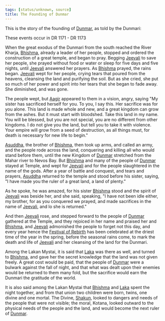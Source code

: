 ```yaml
---
tags: [status/unknown, source]
title: The Founding of Dunmar
---
```



This is the story of the founding of [Dunmar](<../gazetteer/greater-dunmar/realms/dunmar/dunmar.md>), as told by the Dunmari:



These events occur in DR 1171 - DR 1173

When the great exodus of the Dunmari from the south reached the River Kharja, [Bhishma](<../cosmology/gods/incorporeal-gods/dunmari/bhishma.md>), already a leader of her people, stopped and ordered the construction of a great temple, and began to pray. Begging [Jeevali](<../cosmology/gods/incorporeal-gods/dunmari/jeevali.md>) to save her people, she prayed without food or water or sleep for five days and five nights, until [Jeevali](<../cosmology/gods/incorporeal-gods/dunmari/jeevali.md>) answered her prayers. As [Bhishma](<../cosmology/gods/incorporeal-gods/dunmari/bhishma.md>) prayed, the rains began. [Jeevali](<../cosmology/gods/incorporeal-gods/dunmari/jeevali.md>) wept for her people, crying tears that poured from the heavens, cleansing the land and purifying the soil. But as she cried, she put so much of her power and spirit into her tears that she began to fade away. She diminished, and was gone.

The people wept, but [Aagir](<../cosmology/gods/incorporeal-gods/dunmari/aagir.md>) appeared to them in a vision, angry, saying "My sister has sacrificed herself for you. To you, I say this. Her sacrifice was for you alone. This land is made whole and new, and a great kingdom can grow from the ashes. But it must start with bloodshed. Take this land in my name. You will be blessed, but you are not special, you are no different from other kingdoms. I do not give you the land, but tell you to take it with violence. Your empire will grow from a seed of destruction, as all things must, for death is necessary for new life to begin." 

[Asuddha](<../people/historical-figures/asuddha.md>), the brother of [Bhishma](<../cosmology/gods/incorporeal-gods/dunmari/bhishma.md>), then took up arms, and called an army, and the people rode across the land, conquering and killing all who would stand before them, until the new Kingdom of [Dunmar](<../gazetteer/greater-dunmar/realms/dunmar/dunmar.md>) stretched from the Mahar river to Nevos Bay. But [Bhishma](<../cosmology/gods/incorporeal-gods/dunmari/bhishma.md>) and many of the people of [Dunmar](<../gazetteer/greater-dunmar/realms/dunmar/dunmar.md>) stayed at Temple, and wept for [Jeevali](<../cosmology/gods/incorporeal-gods/dunmari/jeevali.md>) and for the people slaughtered in the name of the gods. After a year of battle and conquest, and tears and prayers, [Asuddha](<../people/historical-figures/asuddha.md>) returned to the temple and stood before his sister, saying, "I have made you the ruler of a great land, a land of plenty."

As he spoke, he was amazed, for his sister [Bhishma](<../cosmology/gods/incorporeal-gods/dunmari/bhishma.md>) stood and the spirit of [Jeevali](<../cosmology/gods/incorporeal-gods/dunmari/jeevali.md>) was beside her, and she said, speaking, "I have not been idle either, my brother, for as you conquered we prayed, and made sacrifices in the name of [Jeevali](<../cosmology/gods/incorporeal-gods/dunmari/jeevali.md>), and lo she is returned."

And then [Jeevali](<../cosmology/gods/incorporeal-gods/dunmari/jeevali.md>) rose, and stepped forward to the people of [Dunmar](<../gazetteer/greater-dunmar/realms/dunmar/dunmar.md>) gathered at the Temple, and they rejoiced in her name and praised her and [Bhishma](<../cosmology/gods/incorporeal-gods/dunmari/bhishma.md>), and [Jeevali](<../cosmology/gods/incorporeal-gods/dunmari/jeevali.md>) admonished the people to forget not this day, and every year hence the [Festival of Rebirth](<../time/holidays-and-festivals/dunmari-festivals/festival-of-rebirth.md>) has been celebrated at the driest time of the year in the spring, before the seasonal rains come, to mark the death and life of [Jeevali](<../cosmology/gods/incorporeal-gods/dunmari/jeevali.md>) and her cleansing of the land for the Dunmari. 

Among the Lakan Mystai, it is said that [Laka](<../cosmology/gods/incorporeal-gods/dunmari/laka.md>) was there as well, and turned to [Bhishma](<../cosmology/gods/incorporeal-gods/dunmari/bhishma.md>), and gave her the secret knowledge that the land was not given freely. A great cost would be paid, that the people of [Dunmar](<../gazetteer/greater-dunmar/realms/dunmar/dunmar.md>) were a bulwark against the fall of night, and that what was dealt upon their enemies would be returned to them many fold, but the sacrifice would earn the Dunmari the gratitude of the world. 

It is also said among the Lakan Mystai that [Bhishma](<../cosmology/gods/incorporeal-gods/dunmari/bhishma.md>) and [Laka](<../cosmology/gods/incorporeal-gods/dunmari/laka.md>) spent the night together, and from that union two children were born, twins, one divine and one mortal. The Divine, [Shakun](<../cosmology/gods/incorporeal-gods/dunmari/shakun.md>), looked to dangers and needs of the people that were not visible; the moral, Kotana, looked outward to the physical needs of the people and the land, and would become the next ruler of [Dunmar](<../gazetteer/greater-dunmar/realms/dunmar/dunmar.md>).

